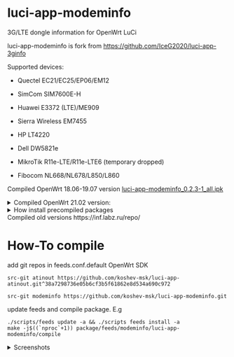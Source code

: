 # luci-app-modeminfo
3G/LTE dongle information for OpenWrt LuCi


luci-app-modeminfo is fork from https://github.com/IceG2020/luci-app-3ginfo

Supported devices:

 - Quectel EC21/EC25/EP06/EM12

 - SimCom SIM7600E-H

 - Huawei E3372 (LTE)/ME909

 - Sierra Wireless EM7455

 - HP LT4220

 - Dell DW5821e
 
 - MikroTik R11e-LTE/R11e-LTE6 (temporary dropped)

 - Fibocom NL668/NL678/L850/L860



Compiled OpenWrt 18.06-19.07 version [luci-app-modeminfo_0.2.3-1_all.ipk](http://openwrt.132lan.ru/packages/packages-19.07/luci/luci-app-modeminfo_0.2.3-1_all.ipk)

<details>
<summary>Compiled OpenWrt 21.02 version:</summary>

luci-app-modeminfo - LuCI web interface

modeminfo - common files

modeminfo-qmi - Qualcomm MSM Interface support

modeminfo-serial-quectel - Quectel modems support

modeminfo-serial-telit - Telit LN940 (HP LT4220) modem support

modeminfo-serial-huawei - Huawei ME909/E3372(stick mode, LTE only) modems support

modeminfo-serial-sierra - Sierra EM7455 modem support

modeminfo-serial-simcom - SimCOM modems support

modeminfo-serial-dell - Dell DW5821e modem support

modeminfo-serial-fibocom - Fibocom LN668/NL678 modems support

modeminfo-serial-xmm - Fibocom L850/L860 modems support
</details>

<details>
   <summary>How install precompiled packages</summary>
   Add repositaries for our Router in /etc/opkg/customfeeds.conf
   
   For Openwrt 19th branch:
   
   ```
   src/gz 132lan_luci http://openwrt.132lan.ru/packages/packages-19.07/luci
   ```
   
   For OpenWrt 21th branch:
   
   ```
   src/gz 132lan_luci http://openwrt.132lan.ru/packages/packages-21.02/luci
   src/gz 132lan_all http://openwrt.132lan.ru/packages/packages-21.02/all
   src/gz 132lan_app http://openwrt.132lan.ru/packages/packages-21.02/<arch>/packages
   ```
   
   Comment out line in /etc/opkg.conf
   
   ```
   #option check_signature
   ```
   
   <details>
      <summary>WARNING</summary>
      
      OpenWrt 21th version modeminfo-serial-* packages have dependies: atinout. Please check compiled package for your platform.
      
      Current build <arch> are:
      
      - mipsel_24kc
      
      - arm_cortex-a7_neon-vfpv4
      
      - aarch64_cortex-a53
      
   </details>
   
   
  Update packages list and install packages e.g example:
  
  ```
  opkg update
  ```
  
  OpenWrt 19th:
  
  ```
  opkg install luci-app-modeminfo
  ```
  
  OpenWrt 21th:
  ```
  opkg install luci-app-modeminfo modeminfo-qmi
  ```
  
</details>
Сompiled old versions https://inf.labz.ru/repo/


# How-To compile

add git repos in feeds.conf.default OpenWrt SDK

```
src-git atinout https://github.com/koshev-msk/luci-app-atinout.git^38a7298736e05b6cf3b5f61862e8d534a690c972
```

```
src-git modeminfo https://github.com/koshev-msk/luci-app-modeminfo.git
```

update feeds and compile package. E.g

```
./scripts/feeds update -a && ./scripts feeds install -a
make -j$((`nproc`+1)) package/feeds/modeminfo/luci-app-modeminfo/compile
```


<details>
   <summary>Screenshots</summary>

   ![](https://raw.githubusercontent.com/koshev-msk/luci-app-modeminfo/master/screenshots/modeminfo-network.png)
	
   ![](https://raw.githubusercontent.com/koshev-msk/luci-app-modeminfo/master/screenshots/modeminfo-hardware.png)

   ![](https://raw.githubusercontent.com/koshev-msk/luci-app-modeminfo/master/screenshots/modeminfo-setup.png)

</details>

